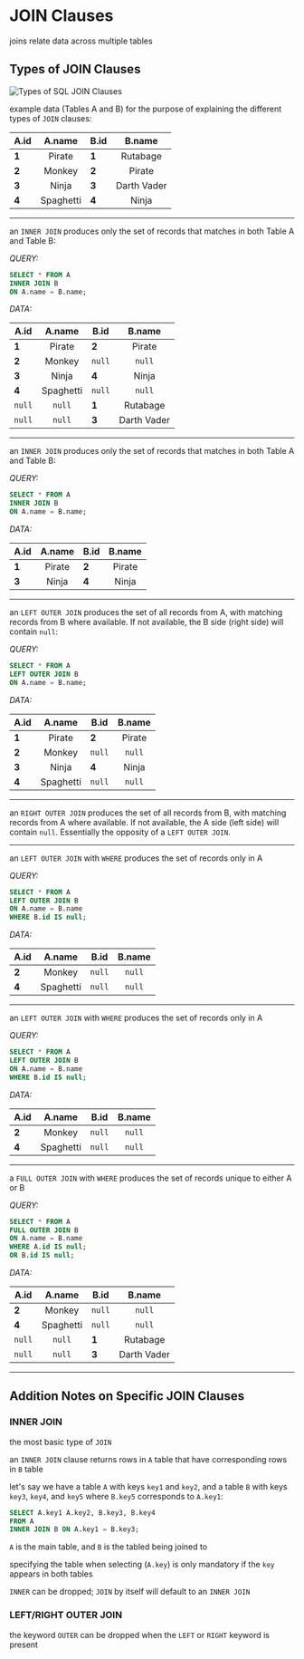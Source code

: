 # JOIN Clauses

joins relate data across multiple tables

## Types of JOIN Clauses

![Types of SQL JOIN Clauses](https://www.codeproject.com/KB/database/Visual_SQL_Joins/Visual_SQL_JOINS_orig.jpg)

example data (Tables A and B) for the purpose of explaining the different types of `JOIN` clauses:

| A.id        | A.name      | B.id        | B.name      |
| ----------- | :---------: | ----------- | :---------: |
| **1**       | Pirate      | **1**       | Rutabage    |
| **2**       | Monkey      | **2**       | Pirate      |
| **3**       | Ninja       | **3**       | Darth Vader |
| **4**       | Spaghetti   | **4**       | Ninja       |

---

an `INNER JOIN` produces only the set of records that matches in both Table A and Table B:

*QUERY:*

```sql
SELECT * FROM A
INNER JOIN B
ON A.name = B.name;
```

*DATA:*

| A.id        | A.name      | B.id        | B.name      |
| ----------- | :---------: | ----------- | :---------: |
| **1**       | Pirate      | **2**       | Pirate      |
| **2**       | Monkey      | `null`      | `null`      |
| **3**       | Ninja       | **4**       | Ninja       |
| **4**       | Spaghetti   | `null`      | `null`      |
| `null`      | `null`      | **1**       | Rutabage    |
| `null`      | `null`      | **3**       | Darth Vader |

---

an `INNER JOIN` produces only the set of records that matches in both Table A and Table B:

*QUERY:*

```sql
SELECT * FROM A
INNER JOIN B
ON A.name = B.name;
```

*DATA:*

| A.id        | A.name      | B.id        | B.name      |
| ----------- | :---------: | ----------- | :---------: |
| **1**       | Pirate      | **2**       | Pirate      |
| **3**       | Ninja       | **4**       | Ninja       |

---

an `LEFT OUTER JOIN` produces the set of all records from A, with matching records from B where available. If not available, the B side (right side) will contain `null`:

*QUERY:*

```sql
SELECT * FROM A
LEFT OUTER JOIN B
ON A.name = B.name;
```

*DATA:*

| A.id        | A.name      | B.id        | B.name      |
| ----------- | :---------: | ----------- | :---------: |
| **1**       | Pirate      | **2**       | Pirate      |
| **2**       | Monkey      | `null`      | `null`      |
| **3**       | Ninja       | **4**       | Ninja       |
| **4**       | Spaghetti   | `null`      | `null`      |

---

an `RIGHT OUTER JOIN` produces the set of all records from B, with matching records from A where available. If not available, the A side (left side) will contain `null`. Essentially the opposity of a `LEFT OUTER JOIN`.

---

an `LEFT OUTER JOIN` with `WHERE` produces the set of records only in A

*QUERY:*

```sql
SELECT * FROM A
LEFT OUTER JOIN B
ON A.name = B.name
WHERE B.id IS null;
```

*DATA:*

| A.id        | A.name      | B.id        | B.name      |
| ----------- | :---------: | ----------- | :---------: |
| **2**       | Monkey      | `null`      | `null`      |
| **4**       | Spaghetti   | `null`      | `null`      |

---

an `LEFT OUTER JOIN` with `WHERE` produces the set of records only in A

*QUERY:*

```sql
SELECT * FROM A
LEFT OUTER JOIN B
ON A.name = B.name
WHERE B.id IS null;
```

*DATA:*

| A.id        | A.name      | B.id        | B.name      |
| ----------- | :---------: | ----------- | :---------: |
| **2**       | Monkey      | `null`      | `null`      |
| **4**       | Spaghetti   | `null`      | `null`      |

---

a `FULL OUTER JOIN` with `WHERE` produces the set of records unique to either A or B

*QUERY:*

```sql
SELECT * FROM A
FULL OUTER JOIN B
ON A.name = B.name
WHERE A.id IS null;
OR B.id IS null;
```

*DATA:*

| A.id        | A.name      | B.id        | B.name      |
| ----------- | :---------: | ----------- | :---------: |
| **2**       | Monkey      | `null`      | `null`      |
| **4**       | Spaghetti   | `null`      | `null`      |
| `null`      | `null`      | **1**       | Rutabage    |
| `null`      | `null`      | **3**       | Darth Vader |

---

## Addition Notes on Specific JOIN Clauses

### INNER JOIN

the most basic type of `JOIN`

an `INNER JOIN` clause returns rows in `A` table that have corresponding rows in `B` table

let's say we have a table `A` with keys `key1` and `key2`, and a table `B` with keys `key3`, `key4`, and `key5` where `B.key5` corresponds to `A.key1`:

```sql
SELECT A.key1 A.key2, B.key3, B.key4
FROM A
INNER JOIN B ON A.key1 = B.key3;
```

`A` is the main table, and `B` is the tabled being joined to

specifying the table when selecting (`A.key`) is only mandatory if the `key` appears in both tables

`INNER` can be dropped; `JOIN` by itself will default to an `INNER JOIN`

### LEFT/RIGHT OUTER JOIN

the keyword `OUTER` can be dropped when the `LEFT` or `RIGHT` keyword is present